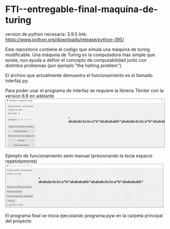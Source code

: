 # FTI--entregable-final-maquina-de-turing

version de python necesaria: 3.9.5 link: https://www.python.org/downloads/release/python-395/

Este repositorio contiene el codigo que simula una máquina de turing modificable.
Una máquina de Turing es la computadora mas simple que existe, nos ayuda a definir el concepto de computabilidad junto con distintos problemas (por ejemplo "the halting problem").

El archivo que actualmente demuestra el funcionamiento es el llamado interfaz.py. 

Para poder usar el programa de interfaz se requiere la libreria Tkinter con la version 8.6 en adelante
![primera versión de la interfaz](https://github.com/jonathanc0101/FTI--entregable-final-maquina-de-turing/blob/imagenes-y-clutter/imagenes/interfaz%202021%2011%2024.PNG)

Ejemplo de funcionamiento semi manual (presionando la tecla espacio repetidamente)
![segunda versión de la interfaz, ejemplo](https://github.com/jonathanc0101/FTI--entregable-final-maquina-de-turing/blob/imagenes-y-clutter/imagenes/funcionamiento%20espacios.gif)

El programa final se inicia ejecutando programa.pyw en la carpeta principal del proyecto
